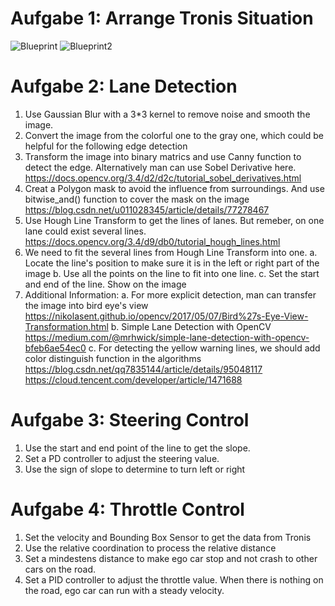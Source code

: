 # Aufgabe 1: Arrange Tronis Situation
![Blueprint](https://user-images.githubusercontent.com/92917022/180791811-2cb9696b-1b59-48ad-ba5b-ca5883825e50.PNG)
![Blueprint2](https://user-images.githubusercontent.com/92917022/180791818-faa0da4e-697b-454b-bb50-6fe82cc4aea0.PNG)

# Aufgabe 2: Lane Detection
1. Use Gaussian Blur with a 3*3 kernel to remove noise and smooth the image.
2. Convert the image from the colorful one to the gray one, which could be helpful for the following edge detection
3. Transform the image into binary matrics and use Canny function to detect the edge.
   Alternatively man can use Sobel Derivative here.  
   https://docs.opencv.org/3.4/d2/d2c/tutorial_sobel_derivatives.html
4. Creat a Polygon mask to avoid the influence from surroundings. And use bitwise_and() function to cover the mask on the image
   https://blog.csdn.net/u011028345/article/details/77278467
5. Use Hough Line Transform to get the lines of lanes. But remeber, on one lane could exist several lines. 
   https://docs.opencv.org/3.4/d9/db0/tutorial_hough_lines.html
7. We need to fit the several lines from Hough Line Transform into one.
   a. Locate the line's position to make sure it is in the left or right part of the image
   b. Use all the points on the line to fit into one line.
   c. Set the start and end of the line. Show on the image
8. Additional Information:
   a. For more explicit detection, man can transfer the image into bird eye's view
      https://nikolasent.github.io/opencv/2017/05/07/Bird%27s-Eye-View-Transformation.html
   b. Simple Lane Detection with OpenCV
      https://medium.com/@mrhwick/simple-lane-detection-with-opencv-bfeb6ae54ec0
   c. For detecting the yellow warning lines, we should add color distinguish function in the algorithms
      https://blog.csdn.net/qq7835144/article/details/95048117
      https://cloud.tencent.com/developer/article/1471688

# Aufgabe 3: Steering Control
1. Use the start and end point of the line to get the slope.
2. Set a PD controller to adjust the steering value.
3. Use the sign of slope to determine to turn left or right

# Aufgabe 4: Throttle Control
1. Set the velocity and Bounding Box Sensor to get the data from Tronis
2. Use the relative coordination to process the relative distance
3. Set a mindestens distance to make ego car stop and not crash to other cars on the road.
4. Set a PID controller to adjust the throttle value. When there is nothing on the road, ego car can run with a steady velocity.
